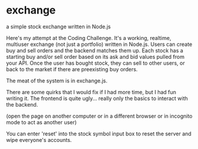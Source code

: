 exchange
========

a simple stock exchange written in Node.js

Here's my attempt at the Coding Challenge.  It's a working, realtime, multiuser exchange (not just a portfolio) written in Node.js.  Users can create buy and sell orders and the backend matches them up.  Each stock has a starting buy and/or sell order based on its ask and bid values pulled from your API.  Once the user has bought stock, they can sell to other users, or back to the market if there are preexisting buy orders.

The meat of the system is in exchange.js.

There are some quirks that I would fix if I had more time, but I had fun writing it.  The frontend is quite ugly... really only the basics to interact with the backend.

(open the page on another computer or in a different browser or in incognito mode to act as another user)

You can enter 'reset' into the stock symbol input box to reset the server and wipe everyone's accounts. 
